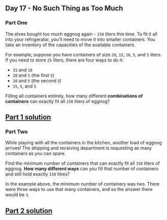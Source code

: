 ## Day 17 - No Such Thing as Too Much

### Part One

The elves bought too much eggnog again - `150` liters this time. To fit it all into your
refrigerator, you'll need to move it into smaller containers. You take an inventory of
the capacities of the available containers.

For example, suppose you have containers of size `20`, `15`, `10`, `5`, and `5` liters. If you need
to store `25` liters, there are four ways to do it:

 * `15` and `10`
 * `20` and `5` (the first `5`)
 * `20` and `5` (the second `5`)
 * `15`, `5`, and `5`

Filling all containers entirely, how many different **combinations of containers** can exactly fit
all `150` liters of eggnog?

[Part 1 solution][1]
--------------------

### Part Two

While playing with all the containers in the kitchen, another load of eggnog arrives! The shipping
and receiving department is requesting as many containers as you can spare.

Find the minimum number of containers that can exactly fit all `150` liters of eggnog. **How many
different ways** can you fill that number of containers and still hold exactly `150` litres?

In the example above, the minimum number of containers was two. There were three ways to use that
many containers, and so the answer there would be `3`.

[Part 2 solution][2]
--------------------


[1]: part_1.py
[2]: part_2.py
